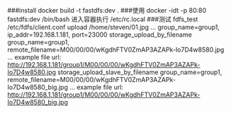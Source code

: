###install
        docker build -t  fastdfs:dev .
###使用
        docker -idt -p 80:80 fastdfs:dev /bin/bash
        进入容器执行
        /etc/rc.local
###测试
        fdfs_test /etc/fdfs/client.conf upload /home/steven/01.jpg
        ...
        group_name=group1, ip_addr=192.168.1.181, port=23000
        storage_upload_by_filename
        group_name=group1, remote_filename=M00/00/00/wKgdhFTV0ZmAP3AZAPk-Io7D4w8580.jpg
        ...
        example file url: http://192.168.1.181/group1/M00/00/00/wKgdhFTV0ZmAP3AZAPk-Io7D4w8580.jpg
        storage_upload_slave_by_filename
        group_name=group1, remote_filename=M00/00/00/wKgdhFTV0ZmAP3AZAPk-Io7D4w8580_big.jpg
        ...
        example file url: http://192.168.1.181/group1/M00/00/00/wKgdhFTV0ZmAP3AZAPk-Io7D4w8580_big.jpg
    

